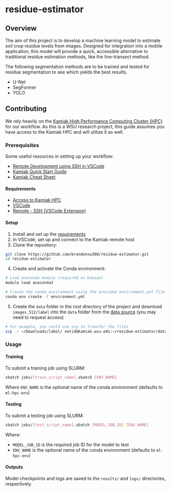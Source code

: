 # residue-estimator

## Overview

The aim of this project is to develop a machine learning model to estimate soil crop residue levels from images. Designed for integration into a mobile application, this model will provide a quick, accessible alternative to traditional residue estimation methods, like the line-transect method.

The following segmentation methods are to be trained and tested for residue segmentation to see which yields the best results.
* U-Net
* SegFormer
* YOLO

## Contributing

We rely heavily on the [Kamiak High Performance Computing Cluster (HPC)](https://hpc.wsu.edu/kamiak-hpc/what-is-kamiak/) for our workflow. As this is a WSU research project, this guide assumes you have access to the Kamiak HPC and will utilize it as well.

### Prerequisites

Some useful resources in setting up your workflow:
* [Remote Development using SSH in VSCode](https://code.visualstudio.com/docs/remote/ssh)
* [Kamiak Quick Start Guide](https://hpc.wsu.edu/users-guide/quick-start-guide/)
* [Kamiak Cheat Sheet](https://wpcdn.web.wsu.edu/wp-research/uploads/sites/2940/2024/02/kamiak_cheat_sheet_vs1.pdf)

#### Requirements
* [Access to Kamiak HPC](https://hpc.wsu.edu/kamiak-hpc/requesting-access/)
* [VSCode](https://code.visualstudio.com/)
* [Remote - SSH (VSCode Extension)](https://marketplace.visualstudio.com/items?itemName=ms-vscode-remote.remote-ssh)

#### Setup
1. Install and set up the [requirements](#requirements)
2. In VSCode, set up and connect to the Kamiak remote host
3. Clone the repository:
```bash
git clone https://github.com/brandonxu360/residue-estimator.git
cd residue-estimator
```
4. Create and activate the Conda environment:
```bash
# Load anaconda module (required on Kamiak)
module load anaconda3

# Create the conda environment using the provided environment.yml file
conda env create -f environment.yml
```
5. Create the `data` folder in the root directory of the project and download `images_512/label` into the `data` folder from the [data source](https://emailwsu-my.sharepoint.com/:f:/r/personal/a_norouzikandelati_wsu_edu/Documents/Ph.D/Projects/Residue_estimator_app/Dataset/images_512?csf=1&web=1&e=yU5RHG) (you may need to request access)
```bash
# For example, you could use scp to transfer the files
scp -r ~/Downloads/label/ netid@kamiak.wsu.edu:~/residue-estimator/data/
```

### Usage

#### Training
To submit a training job using SLURM:
```bash
sbatch jobs/[train_script_name].sbatch [ENV_NAME]
```
Where `ENV_NAME` is the optional name of the conda environment (defaults to `ml-hpc-env`)

#### Testing
To submit a testing job using SLURM:
```bash
sbatch jobs/[test_script_name].sbatch [MODEL_JOB_ID] [ENV_NAME]
```
Where:
* `MODEL_JOB_ID` is the required job ID for the model to test
* `ENV_NAME` is the optional name of the conda environment (defaults to `ml-hpc-env`)

#### Outputs
Model checkpoints and logs are saved to the `results/` and `logs/` directories, respectively.


